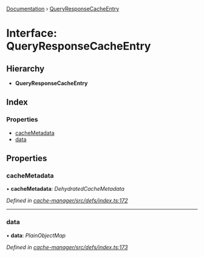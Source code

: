 [Documentation](../README.md) › [QueryResponseCacheEntry](queryresponsecacheentry.md)

# Interface: QueryResponseCacheEntry

## Hierarchy

* **QueryResponseCacheEntry**

## Index

### Properties

* [cacheMetadata](queryresponsecacheentry.md#cachemetadata)
* [data](queryresponsecacheentry.md#data)

## Properties

###  cacheMetadata

• **cacheMetadata**: *DehydratedCacheMetadata*

*Defined in [cache-manager/src/defs/index.ts:172](https://github.com/badbatch/graphql-box/blob/5db63dc/packages/cache-manager/src/defs/index.ts#L172)*

___

###  data

• **data**: *PlainObjectMap*

*Defined in [cache-manager/src/defs/index.ts:173](https://github.com/badbatch/graphql-box/blob/5db63dc/packages/cache-manager/src/defs/index.ts#L173)*
